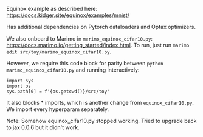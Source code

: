 Equinox example as described here: https://docs.kidger.site/equinox/examples/mnist/

Has additional dependencies on Pytorch dataloaders and Optax optimizers. 

We also onboard to Marimo in `marimo_equinox_cifar10.py`: https://docs.marimo.io/getting_started/index.html. To run, just run `marimo edit src/toy/marimo_equinox_cifar10.py`. 

However, we require this code block for parity between `python marimo_equinox_cifar10.py` and running interactively:

```
import sys
import os
sys.path[0] = f'{os.getcwd()}/src/toy'
```

It also blocks * imports, which is another change from `equinox_cifar10.py`. We import every hyperparam separately.

Note: Somehow equinox_cifar10.py stopped working. Tried to upgrade back to jax 0.0.6 but it didn't work.